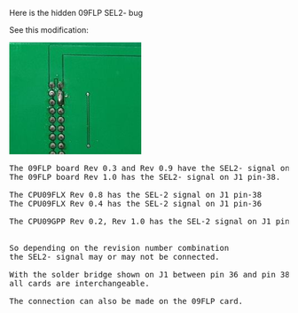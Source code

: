 Here is the hidden 09FLP SEL2- bug

See this modification:

![09FLP](./FLXMIN_SEL2-.jpg)
<pre>
The 09FLP board Rev 0.3 and Rev 0.9 have the SEL2- signal on J1 pin-36.
The 09FLP board Rev 1.0 has the SEL2- signal on J1 pin-38.

The CPU09FLX Rev 0.8 has the SEL-2 signal on J1 pin-38
The CPU09FLX Rev 0.4 has the SEL-2 signal on J1 pin-36

The CPU09GPP Rev 0.2, Rev 1.0 has the SEL-2 signal on J1 pin-38


So depending on the revision number combination 
the SEL2- signal may or may not be connected.

With the solder bridge shown on J1 between pin 36 and pin 38, 
all cards are interchangeable.

The connection can also be made on the 09FLP card.



</pre>
